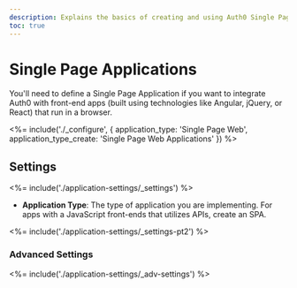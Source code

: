```yaml
---
description: Explains the basics of creating and using Auth0 Single Page applications.
toc: true
---
```

# Single Page Applications

You'll need to define a Single Page Application if you want to integrate Auth0 with front-end apps (built using technologies like Angular, jQuery, or React) that run in a browser.

<%= include('./_configure', { application_type: 'Single Page Web', application_type_create: 'Single Page Web Applications' }) %>

## Settings

<%= include('./application-settings/_settings') %>

- **Application Type**: The type of application you are implementing. For apps with a JavaScript front-ends that utilizes APIs, create an SPA.

<%= include('./application-settings/_settings-pt2') %>

### Advanced Settings

<%= include('./application-settings/_adv-settings') %>


